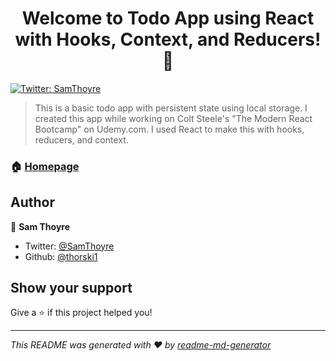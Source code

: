 <h1 align="center">Welcome to Todo App using React with Hooks, Context, and Reducers! 👋</h1>
<p>
  <a href="https://twitter.com/SamThoyre">
    <img alt="Twitter: SamThoyre" src="https://img.shields.io/twitter/follow/SamThoyre.svg?style=social" target="_blank" />
  </a>
</p>

> This is a basic todo app with persistent state using local storage. I created this app while working on Colt Steele's &#34;The Modern React Bootcamp&#34; on Udemy.com.  I used React to make this with hooks, reducers, and context.

### 🏠 [Homepage](https://hopeful-golick-e9cfeb.netlify.com)

## Author

👤 **Sam Thoyre**

* Twitter: [@SamThoyre](https://twitter.com/SamThoyre)
* Github: [@thorski1](https://github.com/thorski1)

## Show your support

Give a ⭐️ if this project helped you!

***
_This README was generated with ❤️ by [readme-md-generator](https://github.com/kefranabg/readme-md-generator)_